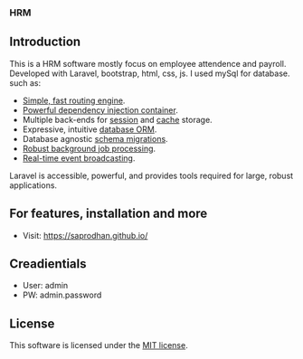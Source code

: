 ### HRM
## Introduction

This is a HRM software mostly focus on employee attendence and payroll. Developed with Laravel, bootstrap, html, css, js. I used mySql for database. such as:

- [Simple, fast routing engine](https://laravel.com/docs/routing).
- [Powerful dependency injection container](https://laravel.com/docs/container).
- Multiple back-ends for [session](https://laravel.com/docs/session) and [cache](https://laravel.com/docs/cache) storage.
- Expressive, intuitive [database ORM](https://laravel.com/docs/eloquent).
- Database agnostic [schema migrations](https://laravel.com/docs/migrations).
- [Robust background job processing](https://laravel.com/docs/queues).
- [Real-time event broadcasting](https://laravel.com/docs/broadcasting).

Laravel is accessible, powerful, and provides tools required for large, robust applications.

## For features, installation and more 
 - Visit: https://saprodhan.github.io/ 



## Creadientials

- User: admin
- PW: admin.password


## License

This software is licensed under the [MIT license](https://opensource.org/licenses/MIT).




